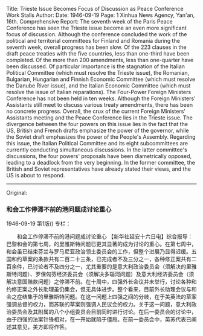 Title: Trieste Issue Becomes Focus of Discussion as Peace Conference Work Stalls
Author:
Date: 1946-09-19
Page: 1
Xinhua News Agency, Yan'an, 16th. Comprehensive Report: The seventh week of the Paris Peace Conference has seen the Trieste issue become an even more significant focus of discussion. Although the conference concluded the work of the political and territorial committees for Finland and Romania during the seventh week, overall progress has been slow. Of the 223 clauses in the draft peace treaties with the five countries, less than one-third have been completed. Of the more than 200 amendments, less than one-quarter have been discussed. Of particular importance is the stagnation of the Italian Political Committee (which must resolve the Trieste issue), the Romanian, Bulgarian, Hungarian and Finnish Economic Committee (which must resolve the Danube River issue), and the Italian Economic Committee (which must resolve the issue of Italian reparations). The Four-Power Foreign Ministers Conference has not been held in ten weeks. Although the Foreign Ministers' Assistants still meet to discuss various treaty amendments, there has been no concrete progress. Overall, the crux of the current Foreign Ministers' Assistants meeting and the Peace Conference lies in the Trieste issue. The divergence between the four powers on this issue lies in the fact that the US, British and French drafts emphasize the power of the governor, while the Soviet draft emphasizes the power of the People's Assembly. Regarding this issue, the Italian Political Committee and its eight subcommittees are currently conducting simultaneous discussions. In the latter committee's discussions, the four powers' proposals have been diametrically opposed, leading to a deadlock from the very beginning. In the former committee, the British and Soviet representatives have already stated their views, and the US is about to respond.



<hr /> 

Original: 


### 和会工作停滞不前的港问题成讨论重心

1946-09-19
第1版()
专栏：

　　和会工作停滞不前的港问题成讨论重心
    【新华社延安十六日电】综合报导：巴黎和会的第七周，的里雅斯特问题已更其显著的成为讨论的重心。在第七周中，和会虽已结束芬兰与罗马尼亚政治领土委员会的工作，但整个进展乃显得迟缓。五国和约草案的条款共有二百二十三条，已完成者不及三分之一，各种修正案共有二百余件，已讨论者不及四分之一，尤其重要的是意大利政治委员会（须解决的里雅斯特问题）、罗保匈芬经济委员会（须解决多瑙河问题）及意大利经济委员会（须解决意国赔款问题）之停滞不前。在十周中，四强外长会议并未举行，讨论各种和约修正案之外长助理虽仍集会，但无具体进步。整个看来，目前外长助理会议与和会之症结集于的里雅斯特问题。在这一问题上四强之间的分岐，在于美英法的草案强调总督的权力，而苏联的草案则强调人民议会的权力。关于这一问题，意大利政治委员会及其附属的八个小组委员会目前同时进行讨论。在后一委员会的讨论中，由于四强的法案针锋相对，在一开始就陷于僵局。在前一委员会中，英苏代表已阐述其意见，美方即将作答。
